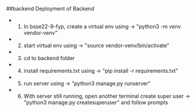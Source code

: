 ##backend
Deployment of Backend
- 1. In bsse22-9-fyp, create a virtual env using -> "python3 -m venv vendor-venv" 
- 2. start virtual env using -> "source vendor-venv/bin/activate"
- 3. cd to backend folder
- 4. install requirements.txt using -> "pip install -r requirements.txt"
- 5. run server using -> "python3 manage.py runserver"
- 6. With server still running, open another terminal create super user -> "python3 manage.py createsuperuser" and follow prompts